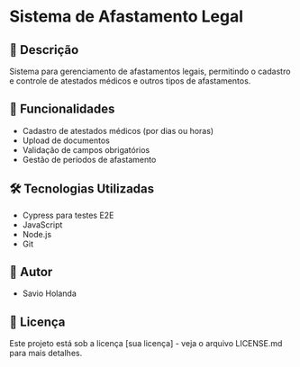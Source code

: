 # Sistema de Afastamento Legal

## 📝 Descrição
Sistema para gerenciamento de afastamentos legais, permitindo o cadastro e controle de atestados médicos e outros tipos de afastamentos.

## 🚀 Funcionalidades
- Cadastro de atestados médicos (por dias ou horas)
- Upload de documentos
- Validação de campos obrigatórios
- Gestão de períodos de afastamento

## 🛠️ Tecnologias Utilizadas
- Cypress para testes E2E
- JavaScript
- Node.js
- Git

## 👤 Autor
- Savio Holanda

## 📄 Licença
Este projeto está sob a licença [sua licença] - veja o arquivo LICENSE.md para mais detalhes.
